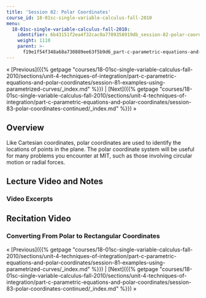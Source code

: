 ```yaml
---
title: 'Session 82: Polar Coordinates'
course_id: 18-01sc-single-variable-calculus-fall-2010
menu:
  18-01sc-single-variable-calculus-fall-2010:
    identifier: 6b43151f2ea4f32cac0a7709358919db_session-82-polar-coordinates
    weight: 1110
    parent: >-
      f19e1f54f348a68a730889ee63f5b9d6_part-c-parametric-equations-and-polar-coordinates
---
```

« [Previous]({{% getpage "courses/18-01sc-single-variable-calculus-fall-2010/sections/unit-4-techniques-of-integration/part-c-parametric-equations-and-polar-coordinates/session-81-examples-using-parametrized-curves/_index.md" %}}) | [Next]({{% getpage "courses/18-01sc-single-variable-calculus-fall-2010/sections/unit-4-techniques-of-integration/part-c-parametric-equations-and-polar-coordinates/session-83-polar-coordinates-continued/_index.md" %}}) »

Overview
--------

Like Cartesian coordinates, polar coordinates are used to identify the locations of points in the plane. The polar coordinate system will be useful for many problems you encounter at MIT, such as those involving circular motion or radial forces.

Lecture Video and Notes
-----------------------

### Video Excerpts

Recitation Video
----------------

### Converting From Polar to Rectangular Coordinates

« [Previous]({{% getpage "courses/18-01sc-single-variable-calculus-fall-2010/sections/unit-4-techniques-of-integration/part-c-parametric-equations-and-polar-coordinates/session-81-examples-using-parametrized-curves/_index.md" %}}) | [Next]({{% getpage "courses/18-01sc-single-variable-calculus-fall-2010/sections/unit-4-techniques-of-integration/part-c-parametric-equations-and-polar-coordinates/session-83-polar-coordinates-continued/_index.md" %}}) »